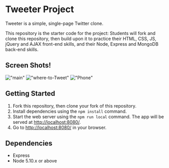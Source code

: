 # Tweeter Project

Tweeter is a simple, single-page Twitter clone.

This repository is the starter code for the project: Students will fork and clone this repository, then build upon it to practice their HTML, CSS, JS, jQuery and AJAX front-end skills, and their Node, Express and MongoDB back-end skills.

## Screen Shots!

!["main"](https://github.com/zainen/tweeter/tree/master/public/images/main.png)
!["where-to-Tweet"](https://github.com/zainen/tweeter/tree/master/public/images/where-to-Tweet.png)
!["Phone"](https://github.com/zainen/tweeter/tree/master/public/images/Phone.png)


## Getting Started

1. Fork this repository, then clone your fork of this repository.
2. Install dependencies using the `npm install` command.
3. Start the web server using the `npm run local` command. The app will be served at <http://localhost:8080/>.
4. Go to <http://localhost:8080/> in your browser.

## Dependencies

- Express
- Node 5.10.x or above
